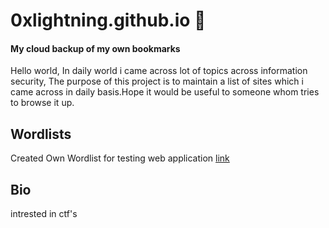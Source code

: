 # 0xlightning.github.io 💛
#### My cloud backup of my own bookmarks

Hello world, In daily world i came across lot of topics across information security, The purpose of this project is to maintain a list of sites which i came across in daily basis.Hope it would be useful to someone whom tries to browse it up.

## Wordlists  

Created Own Wordlist for testing web application [link](https://github.com/0xlightning/Own_Wordlist)

## Bio
 intrested in ctf's 

